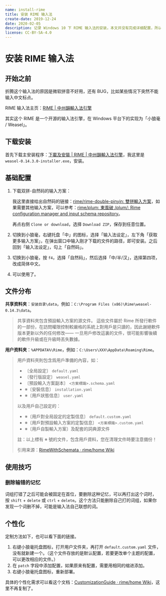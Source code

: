```yaml
---
name: install-rime
title: 安装 RIME 输入法
create-date: 2019-12-24
date: 2020-02-05
description: 记录 Windows 10 下 RIME 输入法的安装，本文并没有完成详细配置，所以具体的操作方法以及配置项请看官方文档 https://rime.im/docs/ 。
license: CC-BY-SA-4.0
---
```


# 安装 RIME 输入法

## 开始之前

折腾这个输入法的原因是微软拼音不好用，还有 BUG，比如某些情况下突然不能输入中文标点。

RIME 输入法主页：[RIME | 中州韻輸入法引擎](https://rime.im/)

其实这个 RIME 是一个开源的输入法引擎，在 Windows 平台下的实现为「小狼毫 / Weasel」。

## 下载安装

首先下载主安装程序：[下載及安裝 | RIME | 中州韻輸入法引擎](https://rime.im/download/)，我这里是 `weasel-0.14.3.0-installer.exe`，安装。

## 基础配置

1. 下载双拼-自然码的输入方案：

   我这里直接给出自然码的链接：[rime/rime-double-pinyin: 雙拼輸入方案](https://github.com/rime/rime-double-pinyin)，如果需要其他输入方案，可以参考：[rime/plum: 東風破 /plum/: Rime configuration manager and input schema repository](https://github.com/rime/plum)。

   再点右侧 `Clone or download`，选择 `Download ZIP`，保存到任意位置。

2. 切换到小狼毫，右键托盘「中」的图标，选择「输入法设定」，左下角「获取更多输入方案」，在弹出窗口中输入刚才下载的文件的路径，即可安装。之后回到「输入法设定」，勾上「自然码」。

3. 切换到小狼毫，按 `f4`，选择「自然码」，然后选择「中/半/汉」，选择第四项，改成简体中文。

4. 可以使用了。

## 文件分布

**共享资料夹**：`安装目录\data`，例如：`C:\Program Files (x86)\Rime\weasel-0.14.3\data`。

> 共享資料夾包含預設輸入方案的源文件。 這些文件屬於 Rime 所發行軟件的一部份，在訪問權限控制較嚴格的系統上對用戶是只讀的，因此謝絕軟件版本更新以外的任何修改—— 一旦用戶修改這裏的文件，很可能影響後續的軟件升級或在升級時丟失數據。

**用户资料夹**：`%APPDATA%\Rime`，例如：`C:\Users\XXX\AppData\Roaming\Rime`。

> 用戶資料夾則包含爲用戶準備的內容，如：
>
> - 〔全局設定〕 `default.yaml`
> - 〔發行版設定〕 `weasel.yaml`
> - 〔預設輸入方案副本〕 `<方案標識>.schema.yaml`
> - ※〔安裝信息〕 `installation.yaml`
> - ※〔用戶狀態信息〕 `user.yaml`
>
> 以及用戶自己設定的：
>
> - ※〔用戶對全局設定的定製信息〕 `default.custom.yaml`
> - ※〔用戶對預設輸入方案的定製信息〕 `<方案標識>.custom.yaml`
> - ※〔用戶自製輸入方案〕及配套的詞典源文件
>
> 註：以上標有 ※ 號的文件，包含用戶資料，您在清理文件時要注意備份！
>
> 引用来源：[RimeWithSchemata · rime/home Wiki](https://github.com/rime/home/wiki/RimeWithSchemata)

## 使用技巧

### 删除输错的记忆

词组打错了之后可能会被固定在首位，要删除这种记忆，可以再打出这个词时， 按 `shift` + `delete` 或 `ctrl` + `delete`。这个方法只能删除自己打的词组，如果你发现一个词删不掉，可能是输入法自己联想的词。

## 个性化

定制方法如下，也可以看下面的链接。

1. 右键小狼毫托盘图标，打开用户文件夹，再打开 `default.custom.yaml` 文件，没有就新建一个。（这个文件存放的是默认配置，若要更改单个主题的配置，可以更改相应的文件。）
2. 在 `patch` 字段中添加配置，如果原来有配置，需要用相同的缩进添加。
3. 右键小狼毫托盘图标，重新部署。

具体的个性化需求可以看这个文档：[CustomizationGuide · rime/home Wiki](https://github.com/rime/home/wiki/CustomizationGuide)，这里不再复制了。
